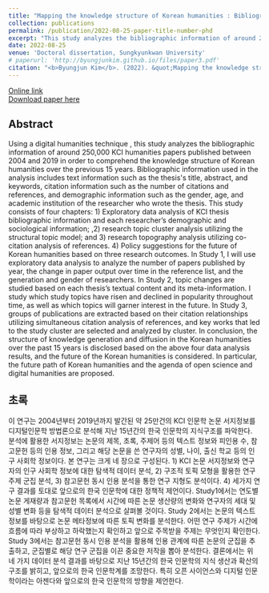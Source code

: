 ```yaml
---
title: "Mapping the knowledge structure of Korean humanities : Bibliographic data analysis of humanities journal articles in the Korea citation index, 2004~2019<br>(한국 인문학의 지식구조 파악 : KCI 인문학 논문의 서지 데이터 분석, 2004~2019)"
collection: publications
permalink: /publication/2022-08-25-paper-title-number-phd
excerpt: "This study analyzes the bibliographic information of around 250,000 KCI humanities papers published between 2004 and 2019 in order to comprehend the knowledge structure of Korean humanities over the previous 15 years. Bibliographic information used in the analysis includes text information such as the thesis's title, abstract, and keywords, citation information such as the number of citations and references, and demographic information such as the gender, age, and academic institution of the researcher who wrote the thesis."
date: 2022-08-25
venue: 'Doctoral dissertation, Sungkyunkwan University'
# paperurl: 'http://byungjunkim.github.io/files/paper3.pdf'
citation: "<b>Byungjun Kim</b>. (2022). &quot;Mapping the knowledge structure of Korean humanities : Bibliographic data analysis of humanities journal articles in the Korea citation index, 2004~2019.&quot; [Doctoral dissertation, Sungkyunkwan University]. http://www.riss.kr/link?id=T16395691"
---
```

[Online link](http://www.riss.kr/link?id=T16395691)  
[Download paper here](http://byungjunkim.github.io/files/phd.pdf)

## Abstract
Using a digital humanities technique , this study analyzes the bibliographic information of around 250,000 KCI humanities papers published between 2004 and 2019 in order to comprehend the knowledge structure of Korean humanities over the previous 15 years. Bibliographic information used in the analysis includes text information such as the thesis's title, abstract, and keywords, citation information such as the number of citations and references, and demographic information such as the gender, age, and academic institution of the researcher who wrote the thesis. This study consists of four chapters: 1) Exploratory data analysis of KCI thesis bibliographic information and each researcher’s demographic and sociological information; ,2) research topic cluster analysis utilizing the structural topic model; and 3) research topography analysis utilizing co-citation analysis of references. 4) Policy suggestions for the future of Korean humanities based on three research outcomes.
In Study 1, I will use exploratory data analysis to analyze the number of papers published by year, the change in paper output over time in the reference list, and the generation and gender of researchers. In Study 2, topic changes are studied based on each thesis’s textual content and its meta-information. I study which study topics have risen and declined in popularity throughout time, as well as which topics will garner interest in the future. In Study 3, groups of publications are extracted based on their citation relationships utilizing simultaneous citation analysis of references, and key works that led to the study cluster are selected and analyzed by cluster. In conclusion, the structure of knowledge generation and diffusion in the Korean humanities over the past 15 years is disclosed based on the above four data analysis results, and the future of the Korean humanities is considered. In particular, the future path of Korean humanities and the agenda of open science and digital humanities are proposed.

## 초록
이 연구는 2004년부터 2019년까지 발간된 약 25만건의 KCI 인문학 논문 서지정보를 디지털인문학 방법론으로 분석해 지난 15년간의 한국 인문학의 지식구조를 파악한다. 분석에 활용한 서지정보는 논문의 제목, 초록, 주제어 등의 텍스트 정보와 피인용 수, 참고문헌 등의 인용 정보, 그리고 해당 논문을 쓴 연구자의 성별, 나이, 출신 학교 등의 인구 사회학 정보이다. 본 연구는 크게 네 장으로 구성된다. 1) KCI 논문 서지정보와 연구자의 인구 사회학 정보에 대한 탐색적 데이터 분석, 2) 구조적 토픽 모형을 활용한 연구 주제 군집 분석, 3) 참고문헌 동시 인용 분석을 통한 연구 지형도 분석이다. 4) 세가지 연구 결과를 토대로 앞으로의 한국 인문학에 대한 정책적 제언이다.
Study1에서는 연도별 논문 게재량과 참고문헌 목록에서 시간에 따른 논문 생산량의 변화와 연구자의 세대 및 성별 변화 등을 탐색적 데이터 분석으로 살펴볼 것이다. Study 2에서는 논문의 텍스트 정보를 바탕으로 논문 메타정보에 따른 토픽 변화를 분석한다. 어떤 연구 주제가 시간에 흐름에 따라 부상하고 하락했는지 확인하고 앞으로 주목받을 주제는 무엇인지 확인한다. Study 3에서는 참고문헌 동시 인용 분석을 활용해 인용 관계에 따른 논문의 군집을 추출하고, 군집별로 해당 연구 군집을 이끈 중요한 저작을 뽑아 분석한다. 결론에서는 위 네 가지 데이터 분석 결과를 바탕으로 지난 15년간의 한국 인문학의 지식 생산과 확산의 구조를 밝히고, 앞으로의 한국 인문학계를 조망한다. 특히 오픈 사이언스와 디지털 인문학이라는 아젠다와 앞으로의 한국 인문학의 방향을 제언한다.